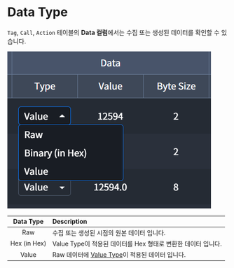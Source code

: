 # Data Type
`Tag`, `Call`, `Action` 테이블의 **Data 컬럼**에서는 수집 또는 생성된 데이터를 확인할 수 있습니다.  

![img](../../img/details/datatype.png)

| Data Type | Description |
| :-: | :- |
| Raw | 수집 또는 생성된 시점의 원본 데이터 입니다. |
| Hex (in Hex) | Value Type이 적용된 데이터를 Hex 형태로 변환한 데이터 입니다. |
| Value | Raw 데이터에 [Value Type](./valueType)이 적용된 데이터 입니다. |
